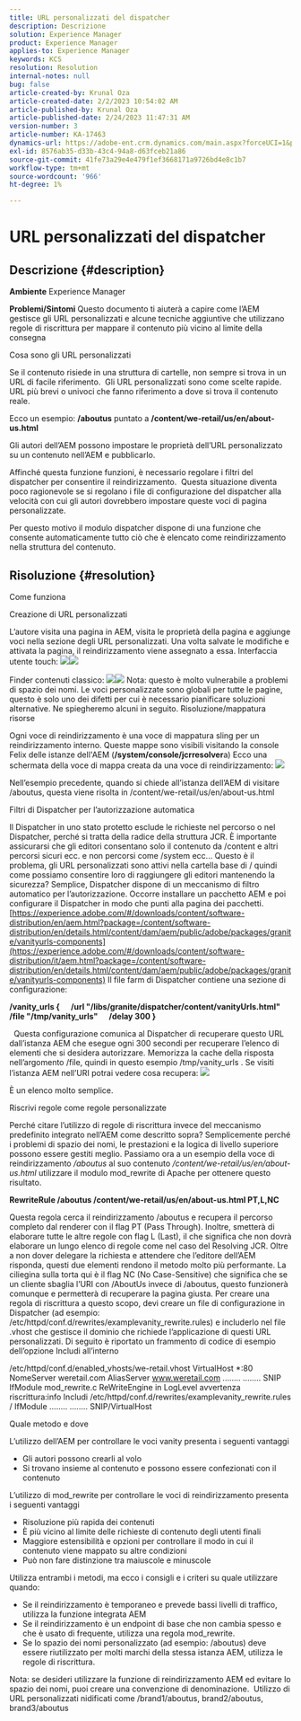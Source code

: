 ```yaml
---
title: URL personalizzati del dispatcher
description: Descrizione
solution: Experience Manager
product: Experience Manager
applies-to: Experience Manager
keywords: KCS
resolution: Resolution
internal-notes: null
bug: false
article-created-by: Krunal Oza
article-created-date: 2/2/2023 10:54:02 AM
article-published-by: Krunal Oza
article-published-date: 2/24/2023 11:47:31 AM
version-number: 3
article-number: KA-17463
dynamics-url: https://adobe-ent.crm.dynamics.com/main.aspx?forceUCI=1&pagetype=entityrecord&etn=knowledgearticle&id=9a85c1e3-e7a2-ed11-aad1-6045bd006149
exl-id: 8576ab35-d33b-43c4-94a8-d63fceb21a86
source-git-commit: 41fe73a29e4e479f1ef3668171a9726bd4e8c1b7
workflow-type: tm+mt
source-wordcount: '966'
ht-degree: 1%

---
```


# URL personalizzati del dispatcher

## Descrizione {#description}

<b>Ambiente</b>
Experience Manager


<b>Problemi/Sintomi</b>
Questo documento ti aiuterà a capire come l’AEM gestisce gli URL personalizzati e alcune tecniche aggiuntive che utilizzano regole di riscrittura per mappare il contenuto più vicino al limite della consegna

Cosa sono gli URL personalizzati

Se il contenuto risiede in una struttura di cartelle, non sempre si trova in un URL di facile riferimento.  Gli URL personalizzati sono come scelte rapide.  URL più brevi o univoci che fanno riferimento a dove si trova il contenuto reale.

Ecco un esempio: <b>/aboutus</b> puntato a <b>/content/we-retail/us/en/about-us.html</b>

Gli autori dell’AEM possono impostare le proprietà dell’URL personalizzato su un contenuto nell’AEM e pubblicarlo.

Affinché questa funzione funzioni, è necessario regolare i filtri del dispatcher per consentire il reindirizzamento.  Questa situazione diventa poco ragionevole se si regolano i file di configurazione del dispatcher alla velocità con cui gli autori dovrebbero impostare queste voci di pagina personalizzate.

Per questo motivo il modulo dispatcher dispone di una funzione che consente automaticamente tutto ciò che è elencato come reindirizzamento nella struttura del contenuto.


## Risoluzione {#resolution}


Come funziona


Creazione di URL personalizzati

L’autore visita una pagina in AEM, visita le proprietà della pagina e aggiunge voci nella sezione degli URL personalizzati.
Una volta salvate le modifiche e attivata la pagina, il reindirizzamento viene assegnato a essa.
Interfaccia utente touch:
![](assets/c1e59dbd-38b4-ed11-83fe-6045bd006149.png)![](assets/c3e59dbd-38b4-ed11-83fe-6045bd006149.png)


Finder contenuti classico:
![](assets/c2e59dbd-38b4-ed11-83fe-6045bd006149.png)![](assets/c4e59dbd-38b4-ed11-83fe-6045bd006149.png)
Nota: questo è molto vulnerabile a problemi di spazio dei nomi.
Le voci personalizzate sono globali per tutte le pagine, questo è solo uno dei difetti per cui è necessario pianificare soluzioni alternative. Ne spiegheremo alcuni in seguito.
Risoluzione/mappatura risorse

Ogni voce di reindirizzamento è una voce di mappatura sling per un reindirizzamento interno.
Queste mappe sono visibili visitando la console Felix delle istanze dell&#39;AEM (<b>/system/console/jcrresolver</b>a) Ecco una schermata della voce di mappa creata da una voce di reindirizzamento:
![](assets/c5e59dbd-38b4-ed11-83fe-6045bd006149.png)



Nell’esempio precedente, quando si chiede all’istanza dell’AEM di visitare /aboutus, questa viene risolta in /content/we-retail/us/en/about-us.html

Filtri di Dispatcher per l’autorizzazione automatica

Il Dispatcher in uno stato protetto esclude le richieste nel percorso o nel Dispatcher, perché si tratta della radice della struttura JCR.
È importante assicurarsi che gli editori consentano solo il contenuto da /content e altri percorsi sicuri ecc. e non percorsi come /system ecc... Questo è il problema, gli URL personalizzati sono attivi nella cartella base di / quindi come possiamo consentire loro di raggiungere gli editori mantenendo la sicurezza?
Semplice, Dispatcher dispone di un meccanismo di filtro automatico per l’autorizzazione. Occorre installare un pacchetto AEM e poi configurare il Dispatcher in modo che punti alla pagina dei pacchetti.
[https://experience.adobe.com/#/downloads/content/software-distribution/en/aem.html?package=/content/software-distribution/en/details.html/content/dam/aem/public/adobe/packages/granite/vanityurls-components](https://experience.adobe.com/#/downloads/content/software-distribution/it/aem.html?package=/content/software-distribution/en/details.html/content/dam/aem/public/adobe/packages/granite/vanityurls-components)
Il file farm di Dispatcher contiene una sezione di configurazione:


<b>/vanity_urls {</b><b> </b><b>    </b><b> </b><b>/url &quot;/libs/granite/dispatcher/content/vanityUrls.html&quot;</b><b> </b><b>    </b><b> </b><b>/file &quot;/tmp/vanity_urls&quot;</b><b> </b><b>    </b><b> </b><b>/delay 300</b><b> </b><b>}</b>

 
Questa configurazione comunica al Dispatcher di recuperare questo URL dall’istanza AEM che esegue ogni 300 secondi per recuperare l’elenco di elementi che si desidera autorizzare.
Memorizza la cache della risposta nell’argomento /file, quindi in questo esempio /tmp/vanity_urls . Se visiti l’istanza AEM nell’URI potrai vedere cosa recupera:
![](assets/c6e59dbd-38b4-ed11-83fe-6045bd006149.png)



È un elenco molto semplice.

Riscrivi regole come regole personalizzate

Perché citare l’utilizzo di regole di riscrittura invece del meccanismo predefinito integrato nell’AEM come descritto sopra?
Semplicemente perché i problemi di spazio dei nomi, le prestazioni e la logica di livello superiore possono essere gestiti meglio.
Passiamo ora a un esempio della voce di reindirizzamento */aboutus* al suo contenuto */content/we-retail/us/en/about-us.html* utilizzare il modulo mod_rewrite di Apache per ottenere questo risultato.

<b>RewriteRule /aboutus /content/we-retail/us/en/about-us.html PT,L,NC</b>


Questa regola cerca il reindirizzamento /aboutus e recupera il percorso completo dal renderer con il flag PT (Pass Through).
Inoltre, smetterà di elaborare tutte le altre regole con flag L (Last), il che significa che non dovrà elaborare un lungo elenco di regole come nel caso del Resolving JCR.
Oltre a non dover delegare la richiesta e attendere che l’editore dell’AEM risponda, questi due elementi rendono il metodo molto più performante.
La ciliegina sulla torta qui è il flag NC (No Case-Sensitive) che significa che se un cliente sbaglia l’URI con /AboutUs invece di /aboutus, questo funzionerà comunque e permetterà di recuperare la pagina giusta.
Per creare una regola di riscrittura a questo scopo, devi creare un file di configurazione in Dispatcher (ad esempio: /etc/httpd/conf.d/rewrites/examplevanity_rewrite.rules) e includerlo nel file .vhost che gestisce il dominio che richiede l’applicazione di questi URL personalizzati.
Di seguito è riportato un frammento di codice di esempio dell’opzione Includi all’interno

/etc/httpd/conf.d/enabled_vhosts/we-retail.vhost VirtualHost \*:80 NomeServer weretail.com AliasServer www.weretail.com ........ ........ SNIP     IfModule mod_rewrite.c ReWriteEngine in LogLevel avvertenza riscrittura:info Includi /etc/httpd/conf.d/rewrites/examplevanity_rewrite.rules / IfModule ........ ........ SNIP/VirtualHost



Quale metodo e dove


L’utilizzo dell’AEM per controllare le voci vanity presenta i seguenti vantaggi

- Gli autori possono crearli al volo
- Si trovano insieme al contenuto e possono essere confezionati con il contenuto


L’utilizzo di mod_rewrite per controllare le voci di reindirizzamento presenta i seguenti vantaggi

- Risoluzione più rapida dei contenuti
- È più vicino al limite delle richieste di contenuto degli utenti finali
- Maggiore estensibilità e opzioni per controllare il modo in cui il contenuto viene mappato su altre condizioni
- Può non fare distinzione tra maiuscole e minuscole


Utilizza entrambi i metodi, ma ecco i consigli e i criteri su quale utilizzare quando:

- Se il reindirizzamento è temporaneo e prevede bassi livelli di traffico, utilizza la funzione integrata AEM
- Se il reindirizzamento è un endpoint di base che non cambia spesso e che è usato di frequente, utilizza una regola mod_rewrite.
- Se lo spazio dei nomi personalizzato (ad esempio: /aboutus) deve essere riutilizzato per molti marchi della stessa istanza AEM, utilizza le regole di riscrittura.


Nota: se desideri utilizzare la funzione di reindirizzamento AEM ed evitare lo spazio dei nomi, puoi creare una convenzione di denominazione.  Utilizzo di URL personalizzati nidificati come /brand1/aboutus, brand2/aboutus, brand3/aboutus
